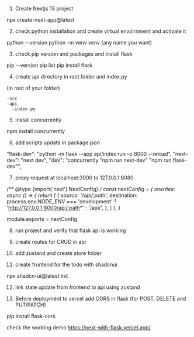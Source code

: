 1. Create Nextjs 13 project

npx create-next-app@latest

2. check python installation and create virtual envoirnment and activate it

python --version
python -m venv venv (any name you want)

3. check pip version and packages and install flask

pip --version
pip list
pip install flask

4. create api directory in root folder and index.py

(in root of your folder)

	-src
	-api
	  -index.py

5. install concurrently

npm install concurrently

6. add scripts update in package.json

"flask-dev": "python -m flask --app api/index run -p 8000 --reload",
"next-dev": "next dev",
"dev": "concurrently \"npm run next-dev\" \"npm run flask-dev\"",

7. proxy request at localhost:3000 to 127.0.0.1:8080

/** @type {import('next').NextConfig} */
const nextConfig = {
    rewrites: async () => {
        return [
        {
            source: '/api/:path*',
            destination:
            process.env.NODE_ENV === 'development'
                ? 'http://127.0.0.1:8000/api/:path*'
                : '/api/',
        },
        ]
  },
}

module.exports = nextConfig

8. run project and verify that flask api is working

9. create routes for CRUD in api

10. add zustand and create store folder

11. create frontend for the todo with shadcnui

npx shadcn-ui@latest init

12. link state update from frontend to api using zustand


13. Before deployment to vercel add CORS in flask (for POST, DELETE and PUT/PATCH)

pip install flask-cors

check the working demo
https://next-with-flask.vercel.app/